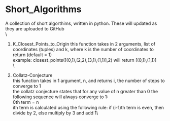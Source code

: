 # Short_Algorithms
A collection of short algorthims, written in python. These will updated as they are uploaded to GitHub\
\

1) K_Closest_Points_to_Origin
   this function takes in 2 arguments, list of coordinates (tuples) and k, where k is the number of coordinates to return (default = 1)\
   example: closest_points([(0,1),(2,2),(3,1),(1,1)],2) will return [(0,1),(1,1)]\
   \
  
2) Collatz-Conjecture\
   this function takes in 1 argument, n, and returns i, the number of steps to converge to 1\
   the collatz conjecture states that for any value of n greater than 0 the following sequence will always converge to 1:\
   0th term = n\
   ith term is calculated using the following rule: if (i-1)th term is even, then divide by 2, else multiply by 3 and add 1\
